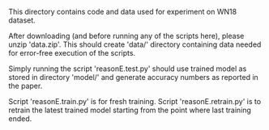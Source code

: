 This directory contains code and data used for experiment on WN18 dataset.

After downloading (and before running any of the scripts here), please unzip 'data.zip'. This should create 'data/' directory containing data needed for error-free execution of the scripts.

Simply running the script 'reasonE.test.py' should use trained model as stored in directory 'model/' and generate accuracy numbers as reported in the paper.

Script 'reasonE.train.py' is for fresh training. Script 'reasonE.retrain.py' is to retrain the latest trained model starting from the point where last training ended.
